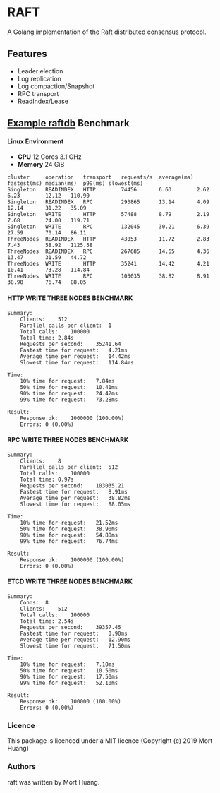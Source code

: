 # RAFT
A Golang implementation of the Raft distributed consensus protocol.

## Features

* Leader election
* Log replication
* Log compaction/Snapshot
* RPC transport
* ReadIndex/Lease

## [Example raftdb](https://hslam.com/git/x/raft/src/master/example/raftdb "raftdb") Benchmark

#### Linux Environment
* **CPU** 12 Cores 3.1 GHz
* **Memory** 24 GiB

```
cluster     operation   transport   requests/s  average(ms) fastest(ms) median(ms)  p99(ms) slowest(ms)
Singleton   READINDEX   HTTP        74456       6.63        2.62        6.23        12.12   110.90
Singleton   READINDEX   RPC         293865      13.14       4.09        12.14       31.22   35.09
Singleton   WRITE       HTTP        57488       8.79        2.19        7.68        24.00   119.71
Singleton   WRITE       RPC         132045      30.21       6.39        27.59       70.14   86.11
ThreeNodes  READINDEX   HTTP        43053       11.72       2.83        7.43        58.92   1125.58
ThreeNodes  READINDEX   RPC         267685      14.65       4.36        13.47       31.59   44.72
ThreeNodes  WRITE       HTTP        35241       14.42       4.21        10.41       73.28   114.84
ThreeNodes  WRITE       RPC         103035      38.82       8.91        38.90       76.74   88.05
```

#### HTTP WRITE THREE NODES BENCHMARK
```
Summary:
	Clients:	512
	Parallel calls per client:	1
	Total calls:	100000
	Total time:	2.84s
	Requests per second:	35241.64
	Fastest time for request:	4.21ms
	Average time per request:	14.42ms
	Slowest time for request:	114.84ms

Time:
	10%	time for request:	7.84ms
	50%	time for request:	10.41ms
	90%	time for request:	24.42ms
	99%	time for request:	73.28ms

Result:
	Response ok:	1000000 (100.00%)
	Errors:	0 (0.00%)
```

#### RPC WRITE THREE NODES BENCHMARK
```
Summary:
	Clients:	8
	Parallel calls per client:	512
	Total calls:	100000
	Total time:	0.97s
	Requests per second:	103035.21
	Fastest time for request:	8.91ms
	Average time per request:	38.82ms
	Slowest time for request:	88.05ms

Time:
	10%	time for request:	21.52ms
	50%	time for request:	38.90ms
	90%	time for request:	54.88ms
	99%	time for request:	76.74ms

Result:
	Response ok:	1000000 (100.00%)
	Errors:	0 (0.00%)
```

#### ETCD WRITE THREE NODES BENCHMARK
```
Summary:
	Conns:	8
	Clients:	512
	Total calls:	100000
	Total time:	2.54s
	Requests per second:	39357.45
	Fastest time for request:	0.90ms
	Average time per request:	12.90ms
	Slowest time for request:	71.50ms

Time:
	10%	time for request:	7.10ms
	50%	time for request:	10.50ms
	90%	time for request:	17.50ms
	99%	time for request:	52.10ms

Result:
	Response ok:	100000 (100.00%)
	Errors:	0 (0.00%)
```
### Licence
This package is licenced under a MIT licence (Copyright (c) 2019 Mort Huang)

### Authors
raft was written by Mort Huang.